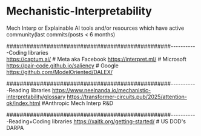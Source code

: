 # Mechanistic-Interpretability
Mech Interp or Explainable AI tools and/or resources which have active community(last commits/posts &lt; 6 months) 


#################################################-----------Coding libraries
<br> https://captum.ai/                                          # Meta aka Facebook
https://interpret.ml/                                       # Microsoft
https://pair-code.github.io/saliency                        # Google
https://github.com/ModelOriented/DALEX/


#################################################-----------Reading libraries
https://www.neelnanda.io/mechanistic-interpretability/glossary
https://transformer-circuits.pub/2025/attention-qk/index.html         #Anthropic Mech Interp R&D



#################################################-----------Reading+Coding libraries
https://xaitk.org/getting-started/    # US DOD's DARPA 
